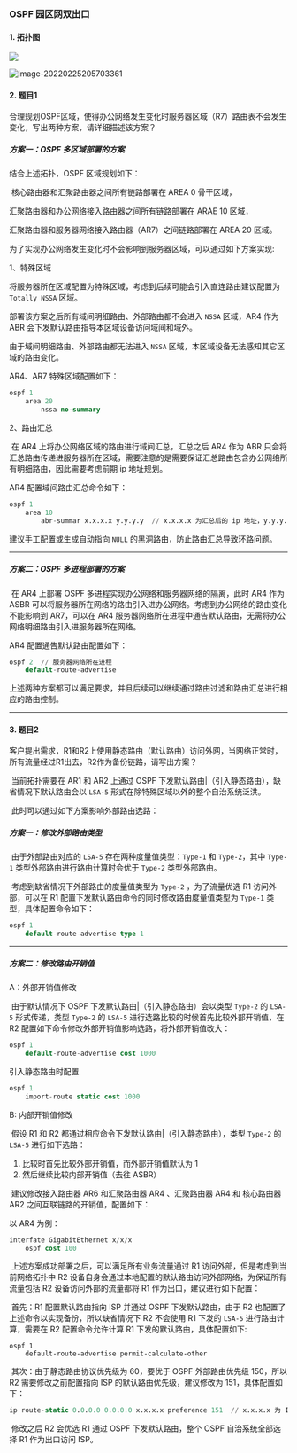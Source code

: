 ### OSPF 园区网双出口

#### 1. 拓扑图

![](https://i.loli.net/2021/12/02/Dgednyrax16kBG8.png)

![image-20220225205703361](C:/Users/XuShengjin/AppData/Roaming/Typora/typora-user-images/image-20220225205703361.png)

#### 2. 题目1

​	合理规划OSPF区域，使得办公网络发生变化时服务器区域（R7）路由表不会发生变化，写出两种方案，请详细描述该方案？

##### 方案一：OSPF 多区域部署的方案

结合上述拓扑，OSPF 区域规划如下：

​	核心路由器和汇聚路由器之间所有链路部署在 AREA 0 骨干区域，

   汇聚路由器和办公网络接入路由器之间所有链路部署在 ARAE 10 区域，

   汇聚路由器和服务器网络接入路由器（AR7）之间链路部署在 AREA 20 区域。

为了实现办公网络发生变化时不会影响到服务器区域，可以通过如下方案实现: 

1、特殊区域

​	将服务器所在区域配置为特殊区域，考虑到后续可能会引入直连路由建议配置为 `Totally NSSA` 区域。

部署该方案之后所有域间明细路由、外部路由都不会进入 `NSSA` 区域，AR4 作为 ABR 会下发默认路由指导本区域设备访问域间和域外。

由于域间明细路由、外部路由都无法进入 `NSSA` 区域，本区域设备无法感知其它区域的路由变化。

AR4、AR7 特殊区域配置如下：

```sql
ospf 1
	area 20
		nssa no-summary
```

2、路由汇总

​	在 AR4 上将办公网络区域的路由进行域间汇总，汇总之后 AR4 作为 ABR 只会将汇总路由传递进服务器所在区域，需要注意的是需要保证汇总路由包含办公网络所有明细路由，因此需要考虑前期 ip 地址规划。

AR4 配置域间路由汇总命令如下：

```sql
ospf 1
	area 10
		abr-summar x.x.x.x y.y.y.y	// x.x.x.x 为汇总后的 ip 地址，y.y.y.y 为汇总后子网掩码
```

建议手工配置或生成自动指向 `NULL` 的黑洞路由，防止路由汇总导致环路问题。

------

##### 方案二：OSPF 多进程部署的方案

​	在 AR4 上部署 OSPF 多进程实现办公网络和服务器网络的隔离，此时 AR4 作为 ASBR 可以将服务器所在网络的路由引入进办公网络。考虑到办公网络的路由变化不能影响到 AR7，可以在 AR4 服务器网络所在进程中通告默认路由，无需将办公网络明细路由引入进服务器所在网络。

AR4 配置通告默认路由配置如下：

```SQL
ospf 2  // 服务器网络所在进程
	default-route-advertise
```

上述两种方案都可以满足要求，并且后续可以继续通过路由过滤和路由汇总进行相应的路由控制。

------

#### 3. 题目2

​	客户提出需求，R1和R2上使用静态路由（默认路由）访问外网，当网络正常时，所有流量经过R1出去，R2作为备份链路，请写出方案？

​	当前拓扑需要在 AR1 和 AR2 上通过 OSPF 下发默认路由|（引入静态路由），缺省情况下默认路由会以 `LSA-5` 形式在除特殊区域以外的整个自治系统泛洪。

​	此时可以通过如下方案影响外部路由选路：

##### 方案一：修改外部路由类型

​	由于外部路由对应的 `LSA-5` 存在两种度量值类型：`Type-1` 和 `Type-2`，其中 `Type-1` 类型外部路由进行路由计算时会优于 `Type-2` 类型外部路由。

​	考虑到缺省情况下外部路由的度量值类型为 `Type-2` ，为了流量优选 R1 访问外部，可以在 R1 配置下发默认路由命令的同时修改路由度量值类型为 `Type-1` 类型，具体配置命令如下：

```sql
ospf 1
	default-route-advertise type 1
```



------

##### 方案二：修改路由开销值

A：外部开销值修改

​	由于默认情况下 OSPF 下发默认路由|（引入静态路由）会以类型 `Type-2`  的 `LSA-5` 形式传递，类型 `Type-2`  的 `LSA-5` 进行选路比较的时候首先比较外部开销值，在 R2 配置如下命令修改外部开销值影响选路，将外部开销值改大：

```sql
ospf 1
	default-route-advertise cost 1000
```

引入静态路由时配置

```sql
ospf 1
	import-route static cost 1000
```

B: 内部开销值修改

​	假设 R1 和 R2 都通过相应命令下发默认路由|（引入静态路由），类型 `Type-2` 的 `LSA-5` 进行如下选路：

1. 比较时首先比较外部开销值，而外部开销值默认为 1
2. 然后继续比较内部开销值（去往 ASBR）

​	建议修改接入路由器 AR6 和汇聚路由器 AR4 、汇聚路由器 AR4 和 核心路由器 AR2 之间互联链路的开销值，配置如下：

以 AR4 为例：

```sql
interfate GigabitEthernet x/x/x
	ospf cost 100
```

​	上述方案成功部署之后，可以满足所有业务流量通过 R1 访问外部，但是考虑到当前网络拓扑中 R2 设备自身会通过本地配置的默认路由访问外部网络，为保证所有流量包括 R2 设备访问外部的流量都将 R1 作为出口，建议进行如下配置：         

​	首先：R1 配置默认路由指向 ISP 并通过 OSPF 下发默认路由，由于 R2 也配置了上述命令以实现备份，所以缺省情况下 R2 不会使用 R1 下发的 `LSA-5` 进行路由计算，需要在 R2 配置命令允许计算 R1 下发的默认路由，具体配置如下:

``` 
ospf 1
	default-route-advertise permit-calculate-other
```

​	其次：由于静态路由协议优先级为 60，要优于 OSPF 外部路由优先级 150，所以 R2 需要修改之前配置指向 ISP 的默认路由优先级，建议修改为 151，具体配置如下：

```sql
ip route-static 0.0.0.0 0.0.0.0 x.x.x.x preference 151  // x.x.x.x 为 ISP 接口地址
```

​	修改之后 R2 会优选 R1 通过 OSPF 下发默认路由，整个 OSPF 自治系统全部选择 R1 作为出口访问 ISP。

